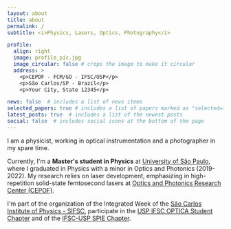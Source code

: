 ```yaml
---
layout: about
title: about
permalink: /
subtitle: <i>Physics, Lasers, Optics, Photography</i>

profile:
  align: right
  image: profile_pic.jpg
  image_circular: false # crops the image to make it circular
  address: >
    <p>CEPOF - FCM/GO - IFSC/USP</p>
    <p>São Carlos/SP - Brazil</p>
    <p>Your City, State 12345</p>

news: false  # includes a list of news items
selected_papers: true # includes a list of papers marked as "selected={true}"
latest_posts: true  # includes a list of the newest posts
social: false  # includes social icons at the bottom of the page
---
```


<!-- Write your biography here. Tell the world about yourself. Link to your favorite [subreddit](http://reddit.com). You can put a picture in, too. The code is already in, just name your picture `prof_pic.jpg` and put it in the `img/` folder.

Put your address / P.O. box / other info right below your picture. You can also disable any of these elements by editing `profile` property of the YAML header of your `_pages/about.md`. Edit `_bibliography/papers.bib` and Jekyll will render your [publications page](/al-folio/publications/) automatically.

Link to your social media connections, too. This theme is set up to use [Font Awesome icons](http://fortawesome.github.io/Font-Awesome/) and [Academicons](https://jpswalsh.github.io/academicons/), like the ones below. Add your Facebook, Twitter, LinkedIn, Google Scholar, or just disable all of them. -->

I am a physicist, working in optical instrumentation and a photographer in my spare time.

Currently, I'm a <b>Master's student in Physics</b> at [University of São Paulo](www2.ifsc.usp.br/portal-ifsc/), where I graduated in Physics with a minor in Optics and Photonics (2019-2022). My research relies on laser development, emphasizing in high-repetition solid-state femtosecond lasers at [Optics and Photonics Research Center (CEPOF)](https://www.ifsc.usp.br/cepof/en/).

I'm part of the organization of the Integrated Week of the [São Carlos Institute of Physics - SIFSC](https://sifsc.ifsc.usp.br/), participate in the [USP IFSC OPTICA Student Chapter](https://www.instagram.com/usp_ifsc_optica_chapter/) and of the [IFSC-USP SPIE Chapter](https://www.instagram.com/spiechapterusp/).
